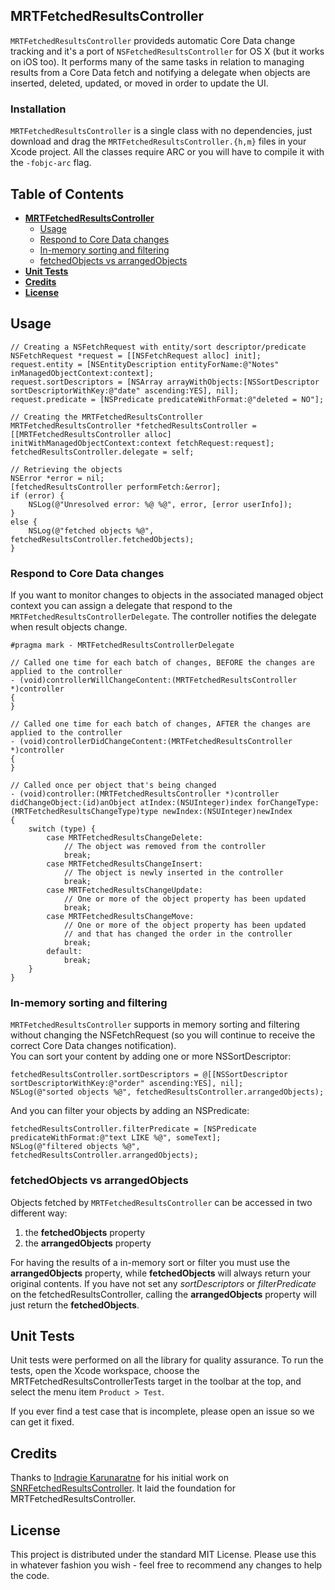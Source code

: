 ## MRTFetchedResultsController

`MRTFetchedResultsController` provideds automatic Core Data change tracking and it's a port of `NSFetchedResultsController` for OS X (but it works on iOS too). It performs many of the same tasks in relation to managing results from a Core Data fetch and notifying a delegate when objects are inserted, deleted, updated, or moved in order to update the UI.

### Installation
`MRTFetchedResultsController` is a single class with no dependencies, just download and drag the `MRTFetchedResultsController.{h,m}` files in your Xcode project. All the classes require ARC or you will have to compile it with the `-fobjc-arc` flag.

## Table of Contents

* [**MRTFetchedResultsController**](#mrtfetchedresultscontroller)
  * [Usage](#usage)
  * [Respond to Core Data changes](#respond-to-core-data-changes)
  * [In-memory sorting and filtering](#in-memory-sorting-and-filtering)
  * [fetchedObjects vs arrangedObjects](#fetchedobjects-vs-arrangedobjects)
* [**Unit Tests**](#unit-tests)
* [**Credits**](#credits)
* [**License**](#license)

## Usage

``` obj-c
// Creating a NSFetchRequest with entity/sort descriptor/predicate
NSFetchRequest *request = [[NSFetchRequest alloc] init];
request.entity = [NSEntityDescription entityForName:@"Notes" inManagedObjectContext:context];
request.sortDescriptors = [NSArray arrayWithObjects:[NSSortDescriptor sortDescriptorWithKey:@"date" ascending:YES], nil];
request.predicate = [NSPredicate predicateWithFormat:@"deleted = NO"];

// Creating the MRTFetchedResultsController
MRTFetchedResultsController *fetchedResultsController = [[MRTFetchedResultsController alloc] initWithManagedObjectContext:context fetchRequest:request];
fetchedResultsController.delegate = self;

// Retrieving the objects
NSError *error = nil;
[fetchedResultsController performFetch:&error];
if (error) {
    NSLog(@"Unresolved error: %@ %@", error, [error userInfo]);
}
else {
    NSLog(@"fetched objects %@", fetchedResultsController.fetchedObjects);
}
```

### Respond to Core Data changes
If you want to monitor changes to objects in the associated managed object context you can assign a delegate that respond to the `MRTFetchedResultsControllerDelegate`. The controller notifies the delegate when result objects change.

```obj-c
#pragma mark - MRTFetchedResultsControllerDelegate

// Called one time for each batch of changes, BEFORE the changes are applied to the controller
- (void)controllerWillChangeContent:(MRTFetchedResultsController *)controller
{
}

// Called one time for each batch of changes, AFTER the changes are applied to the controller
- (void)controllerDidChangeContent:(MRTFetchedResultsController *)controller
{
}

// Called once per object that's being changed
- (void)controller:(MRTFetchedResultsController *)controller didChangeObject:(id)anObject atIndex:(NSUInteger)index forChangeType:(MRTFetchedResultsChangeType)type newIndex:(NSUInteger)newIndex
{
    switch (type) {
        case MRTFetchedResultsChangeDelete:
            // The object was removed from the controller
            break;
        case MRTFetchedResultsChangeInsert:
            // The object is newly inserted in the controller
            break;
        case MRTFetchedResultsChangeUpdate:
            // One or more of the object property has been updated
            break;
        case MRTFetchedResultsChangeMove:
            // One or more of the object property has been updated
            // and that has changed the order in the controller
            break;
        default:
            break;
    }
}

```

### In-memory sorting and filtering
`MRTFetchedResultsController` supports in memory sorting and filtering without changing the NSFetchRequest (so you will continue to receive the correct Core Data changes notification).  
You can sort your content by adding one or more NSSortDescriptor:
``` obj-c
fetchedResultsController.sortDescriptors = @[[NSSortDescriptor sortDescriptorWithKey:@"order" ascending:YES], nil];
NSLog(@"sorted objects %@", fetchedResultsController.arrangedObjects);
```
And you can filter your objects by adding an NSPredicate:
``` obj-c
fetchedResultsController.filterPredicate = [NSPredicate predicateWithFormat:@"text LIKE %@", someText];
NSLog(@"filtered objects %@", fetchedResultsController.arrangedObjects);
```
### fetchedObjects vs arrangedObjects
Objects fetched by `MRTFetchedResultsController` can be accessed in two different way:

1. the **fetchedObjects** property
2. the **arrangedObjects** property

For having the results of a in-memory sort or filter you must use the **arrangedObjects** property, while **fetchedObjects** will always return your original contents. If you have not set any _sortDescriptors_ or _filterPredicate_ on the fetchedResultsController, calling the **arrangedObjects** property will just return the **fetchedObjects**.

## Unit Tests
Unit tests were performed on all the library for quality assurance. To run the tests, open the Xcode workspace, choose the 
MRTFetchedResultsControllerTests target in the toolbar at the top, and select the menu item `Product > Test`.

If you ever find a test case that is incomplete, please open an issue so we can get it fixed.

## Credits

Thanks to [Indragie Karunaratne](http://indragie.com/) for his initial work on [SNRFetchedResultsController](https://github.com/indragiek/SNRFetchedResultsController). It laid the foundation for MRTFetchedResultsController.

## License
This project is distributed under the standard MIT License. Please use this in whatever fashion you wish - feel free to recommend any changes to help the code.

